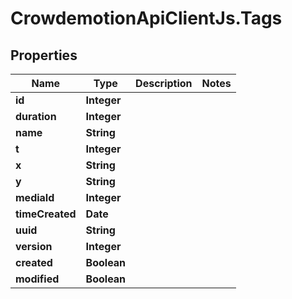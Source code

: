 # CrowdemotionApiClientJs.Tags

## Properties
Name | Type | Description | Notes
------------ | ------------- | ------------- | -------------
**id** | **Integer** |  | 
**duration** | **Integer** |  | 
**name** | **String** |  | 
**t** | **Integer** |  | 
**x** | **String** |  | 
**y** | **String** |  | 
**mediaId** | **Integer** |  | 
**timeCreated** | **Date** |  | 
**uuid** | **String** |  | 
**version** | **Integer** |  | 
**created** | **Boolean** |  | 
**modified** | **Boolean** |  | 


